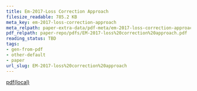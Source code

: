 ```yaml
---
title: Em-2017-Loss Correction Approach
filesize_readable: 785.2 KB
meta_key: em-2017-loss-correction-approach
meta_relpath: paper-extra-data/pdf-meta/em-2017-loss-correction-approach.yaml
pdf_relpath: paper-repo/pdfs/EM-2017-loss%20correction%20approach.pdf
reading_status: TBD
tags:
- gen-from-pdf
- other-default
- paper
url_slug: EM-2017-loss%20correction%20approach
---
```


[pdf(local)](../../paper-repo/pdfs/EM-2017-loss%20correction%20approach.pdf)
